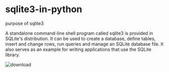 # sqlite3-in-python

purpose of sqlite3

A standalone command-line shell program called sqlite3 is provided in SQLite's distribution.
It can be used to create a database, define tables, insert and change rows, run queries and manage an SQLite database file.
It also serves as an example for writing applications that use the SQLite library.

![download](https://user-images.githubusercontent.com/98414882/216652022-1d1f7fbb-bb50-4c65-a306-c43337ecc446.jpg)
